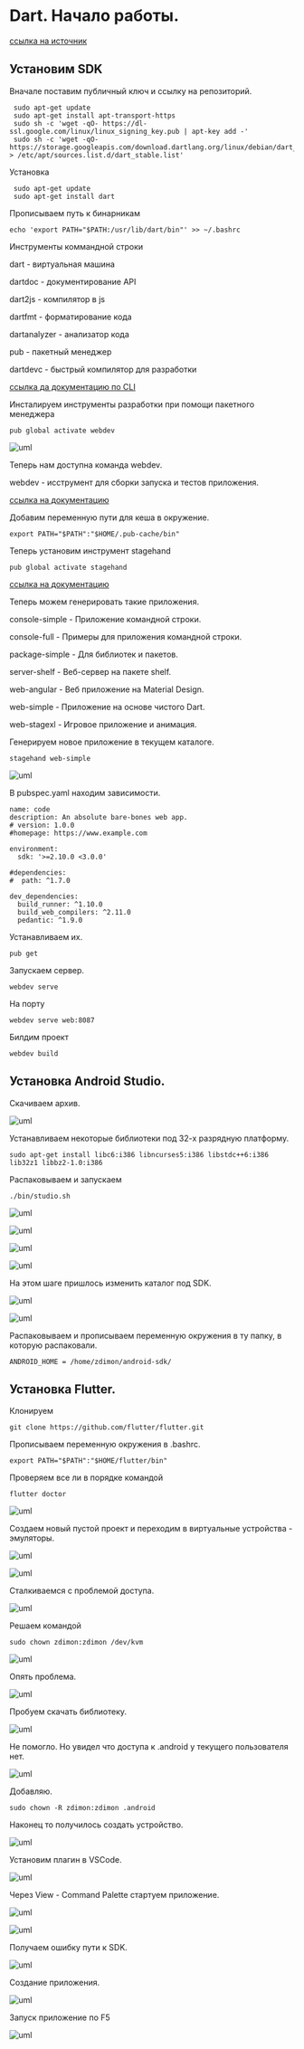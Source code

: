 # Dart. Начало работы.

[ссылка на источник](https://www.thepolyglotdeveloper.com/2019/04/building-simple-web-application-dart/)
     
## Установим SDK


Вначале поставим публичный ключ и ссылку на репозиторий.

     sudo apt-get update
     sudo apt-get install apt-transport-https
     sudo sh -c 'wget -qO- https://dl-ssl.google.com/linux/linux_signing_key.pub | apt-key add -'
     sudo sh -c 'wget -qO- https://storage.googleapis.com/download.dartlang.org/linux/debian/dart_stable.list > /etc/apt/sources.list.d/dart_stable.list'

Установка 

     sudo apt-get update
     sudo apt-get install dart

Прописываем путь к бинарникам

    echo 'export PATH="$PATH:/usr/lib/dart/bin"' >> ~/.bashrc

Инструменты коммандной строки

dart - виртуальная машина

dartdoc - документирование API

dart2js - компилятор в js

dartfmt - форматирование кода

dartanalyzer - анализатор кода

pub - пакетный менеджер

dartdevc - быстрый компилятор для разработки


[ссылка да документацию по CLI](https://dart.dev/tools#cli)

Инсталируем инструменты разработки при помощи пакетного менеджера

    pub global activate webdev

![uml]({path-to-subject}/images/2.png)

Теперь нам доступна команда webdev.

webdev - исструмент для сборки запуска и тестов приложения.

[ссылка на документацию](https://dart.dev/tools/webdev)

Добавим переменную пути для кеша в окружение.

    export PATH="$PATH":"$HOME/.pub-cache/bin"

Теперь установим инструмент stagehand

    pub global activate stagehand

[ссылка на документацию](https://pub.dev/packages/stagehand)


Теперь можем генерировать такие приложения.

console-simple - Приложение командной строки.

console-full - Примеры для приложения командной строки.

package-simple - Для библиотек и пакетов.

server-shelf - Веб-сервер на пакете shelf.

web-angular - Веб приложение на Material Design.

web-simple - Приложение на основе чистого Dart.

web-stagexl - Игровое приложение и анимация.

Генерируем новое приложение в текущем каталоге.

    stagehand web-simple

![uml]({path-to-subject}/images/3.png)

В pubspec.yaml находим зависимости.

    name: code
    description: An absolute bare-bones web app.
    # version: 1.0.0
    #homepage: https://www.example.com

    environment:
      sdk: '>=2.10.0 <3.0.0'

    #dependencies:
    #  path: ^1.7.0

    dev_dependencies:
      build_runner: ^1.10.0
      build_web_compilers: ^2.11.0
      pedantic: ^1.9.0

Устанавливаем их.

    pub get

Запускаем сервер.

    webdev serve

На порту

    webdev serve web:8087

Билдим проект

    webdev build

## Установка Android Studio.

Скачиваем архив.

![uml]({path-to-subject}/images/4.png)

Устанавливаем некоторые библиотеки под 32-х разрядную платформу.

    sudo apt-get install libc6:i386 libncurses5:i386 libstdc++6:i386 lib32z1 libbz2-1.0:i386

Распаковываем и запускаем

    ./bin/studio.sh

![uml]({path-to-subject}/images/5.png)

![uml]({path-to-subject}/images/6.png)

![uml]({path-to-subject}/images/7.png)

![uml]({path-to-subject}/images/8.png)

На этом шаге пришлось изменить каталог под SDK.

![uml]({path-to-subject}/images/9.png)

![uml]({path-to-subject}/images/10.png)

Распаковываем и прописываем переменную окружения в ту папку, в которую распаковали.

    ANDROID_HOME = /home/zdimon/android-sdk/



## Установка Flutter.

Клонируем 

    git clone https://github.com/flutter/flutter.git

Прописываем переменную окружения в .bashrc.

    export PATH="$PATH":"$HOME/flutter/bin"

Проверяем все ли в порядке командой 

    flutter doctor

![uml]({path-to-subject}/images/11.png)

Создаем новый пустой проект и переходим в виртуальные устройства - эмуляторы.

![uml]({path-to-subject}/images/12.png)

![uml]({path-to-subject}/images/13.png)

Сталкиваемся с проблемой доступа.

![uml]({path-to-subject}/images/14.png)

Решаем командой 

    sudo chown zdimon:zdimon /dev/kvm
    

![uml]({path-to-subject}/images/15.png)

Опять проблема.

![uml]({path-to-subject}/images/16.png)

Пробуем скачать библиотеку.

![uml]({path-to-subject}/images/17.png)

Не помогло. Но увидел что доступа к .android у текущего пользователя нет.

![uml]({path-to-subject}/images/18.png)

Добавляю.

    sudo chown -R zdimon:zdimon .android

Наконец то получилось создать устройство.

![uml]({path-to-subject}/images/19.png)

Установим плагин в VSCode.

![uml]({path-to-subject}/images/20.png)

Через View - Command Palette стартуем приложение.

![uml]({path-to-subject}/images/21.png)

![uml]({path-to-subject}/images/22.png)

Получаем ошибку пути к SDK.

![uml]({path-to-subject}/images/24.png)

Создание приложения.

![uml]({path-to-subject}/images/23.png)

Запуск приложение по F5

![uml]({path-to-subject}/images/25.png)




